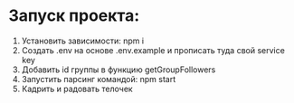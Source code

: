 # Запуск проекта:

1. Установить зависимости: npm i
2. Создать .env на основе .env.example и прописать туда свой service key
3. Добавить id группы в функцию getGroupFollowers
4. Запустить парсинг командой: npm start
5. Кадрить и радовать телочек
